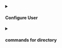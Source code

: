 
<div align="">
  <details>
        <summary> <h4> Configure User </h2> </summary>

To view the Git settings type the command below
~~~
git config –-list
~~~

----

#### add email:

~~~
git config -–global user.email youremail@email.com
~~~

#### add username:

~~~
git config -–global user.name youruserNameGithub
~~~

### To remove user and email:

#### remove email:
~~~
git config -–global -–unset user.email yourEmail@email.com
~~~

#### remove nickname:
~~~
git config -–global -–unset user.name yourUsername
~~~

ou vai no painel de controle , contas de usuários , gerenciador de credenciais , credenciais do Windows , e procure por git:https://github.com e remove
    
![Captura de tela 2023-02-15 192359](https://user-images.githubusercontent.com/99969693/219197588-60f2aceb-9dc5-40c6-aa68-597d3ca0cb7c.png)
   
    

</details>
</div>


<div align="">
  <details>
        <summary> <h4> commands for directory </h4> </summary>          
<div align="left">
          
list the folders:
~~~git       
ls
~~~

open the directory  
~~~git       
cd nomedapasta/
~~~

create directory:
~~~git
mkdir nomedapastaparacriar
~~~

View hidden directory:
~~~git
ls -a
~~~
          
</div>
</details>
</div>
